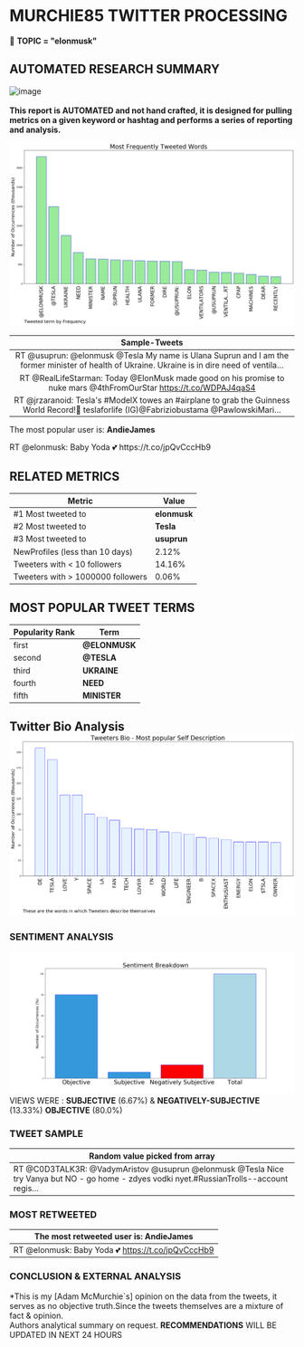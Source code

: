 # MURCHIE85 TWITTER PROCESSING 
&#x1F34E; **TOPIC = "elonmusk"**

## AUTOMATED RESEARCH SUMMARY

![image](https://marketingplatform.google.com/about/static/images/gmp/analytics-smb-benefit.jpg)
<br></br>
<b> This report is AUTOMATED and not hand crafted, it is designed for pulling metrics on a given keyword or hashtag and performs a series of reporting and analysis.</b>



![image](TWEETS.png)



|                **Sample-Tweets**        |
| :-------------: |
| RT @usuprun: @elonmusk @Tesla My name is Ulana Suprun and I am the former minister of health of Ukraine. Ukraine is in dire need of ventila… |
| RT @RealLifeStarman: Today @ElonMusk made good on his promise to nuke mars @4thFromOurStar https://t.co/WDPAJ4qaS4 |
| RT @jrzaranoid: Tesla's #ModelX towes an #airplane to grab the Guinness World Record!🎥 teslaforlife (IG)@Fabriziobustama @PawlowskiMari… |

The most popular user is: **AndieJames**
<div class="alert alert-block alert-danger"> RT @elonmusk: Baby Yoda 💕 https://t.co/jpQvCccHb9</div>

## RELATED METRICS<br>
| Metric | Value |
| ------------- | ------------- |
| #1 Most tweeted to  | **elonmusk** |
| #2 Most tweeted to  | **Tesla** |
| #3 Most tweeted to  | **usuprun** |
| NewProfiles (less than 10 days) | 2.12%  |
| Tweeters with < 10 followers  | 14.16%|
| Tweeters with > 1000000 followers  | 0.06%  |



## MOST POPULAR TWEET TERMS 


| Popularity Rank  | Term |
| ------------- | ------------- |
| first  | **@ELONMUSK**  |
| second  | **@TESLA**  |
| third  | **UKRAINE** |
| fourth  | **NEED**  |
| fifth  | **MINISTER**  |


## Twitter Bio Analysis![image](BIO.png)
### SENTIMENT ANALYSIS
![image](sentiment.png)
VIEWS WERE : **SUBJECTIVE**  (6.67%) & **NEGATIVELY-SUBJECTIVE** (13.33%) **OBJECTIVE** (80.0%)

### TWEET SAMPLE 
| Random value picked from array |
| ------------- |
|RT @C0D3TALK3R: @VadymAristov @usuprun @elonmusk @Tesla Nice try Vanya but NO - go home - zdyes vodki nyet.#RussianTrolls--account regis… |

### MOST RETWEETED 

| The most retweeted user is: **AndieJames**  |
| ------------- |
| RT @elonmusk: Baby Yoda 💕 https://t.co/jpQvCccHb9 |

### CONCLUSION & EXTERNAL ANALYSIS

*This is my [Adam McMurchie`s] opinion on the data from the tweets, it serves as no objective truth.Since the tweets themselves are a mixture of fact & opinion.<br>
Authors analytical summary on request.
**RECOMMENDATIONS** WILL BE UPDATED IN NEXT  24 HOURS <br>